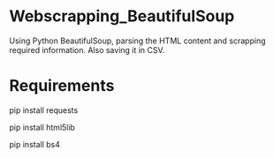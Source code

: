 # Webscrapping_BeautifulSoup

Using Python BeautifulSoup, parsing the HTML content and scrapping required information. Also saving it in CSV.

# Requirements
pip install requests 

pip install html5lib

pip install bs4
